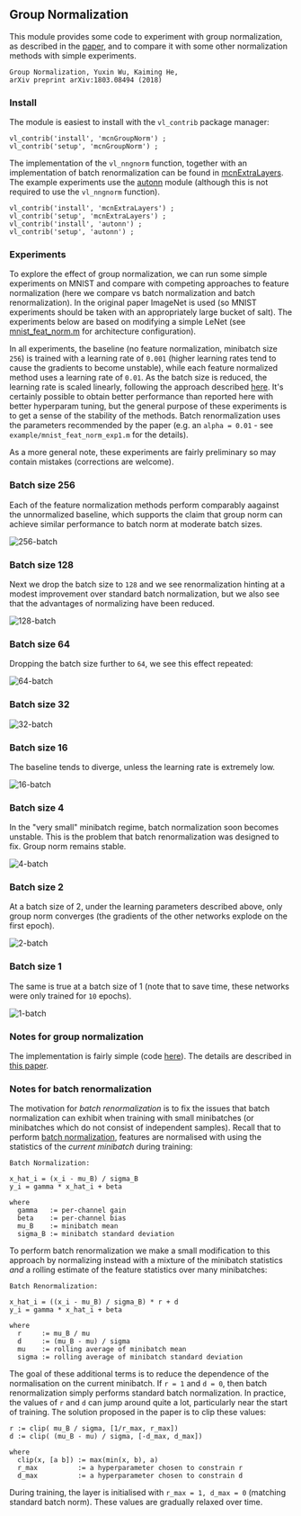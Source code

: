 ## Group Normalization

This module provides some code to experiment with group normalization, as described in the [paper](https://arxiv.org/abs/1803.08494), and to compare it with some other normalization methods with simple experiments.

```
Group Normalization, Yuxin Wu, Kaiming He,
arXiv preprint arXiv:1803.08494 (2018)
```

### Install

The module is easiest to install with the `vl_contrib` package manager:

```
vl_contrib('install', 'mcnGroupNorm') ;
vl_contrib('setup', 'mcnGroupNorm') ;
```

The implementation of the `vl_nngnorm` function, together with an implementation of batch renormalization can be found in [mcnExtraLayers](https://github.com/albanie/mcnExtraLayers).  The example experiments use the [autonn](https://github.com/vlfeat/autonn) module (although this is not required to use the `vl_nngnorm` function).


```
vl_contrib('install', 'mcnExtraLayers') ;
vl_contrib('setup', 'mcnExtraLayers') ;
vl_contrib('install', 'autonn') ;
vl_contrib('setup', 'autonn') ;
```

### Experiments

To explore the effect of group normalization, we can run some simple experiments on MNIST and compare with competing approaches to feature normalization (here we compare vs batch normalization and batch renormalization). In the original paper ImageNet is used (so MNIST experiments should be taken with an appropriately large bucket of salt).  The experiments below are based on modifying a simple LeNet (see [mnist\_feat\_norm.m](example/mnist_feat_norm.m) for architecture configuration).

In all experiments, the baseline (no feature normalization, minibatch size `256`) is trained with a learning rate of `0.001` (higher learning rates tend to cause the gradients to become unstable), while each feature normalized method uses a learning rate of `0.01`.  As the batch size is reduced, the learning rate is scaled linearly, following the approach described [here](https://arxiv.org/abs/1706.02677). It's certainly possible to obtain better performance than reported here with better hyperparam tuning, but the general purpose of these experiments is to get a sense of the stability of the methods.  Batch renormalization uses the parameters recommended by the paper (e.g. an `alpha = 0.01` - see `example/mnist_feat_norm_exp1.m` for the details).

As a more general note, these experiments are fairly preliminary so may contain mistakes (corrections are welcome).

### Batch size 256

Each of the feature normalization methods perform comparably aagainst the unnormalized baseline, which supports the claim that group norm can achieve similar performance to batch norm at moderate batch sizes.

![256-batch](fig/bs-256.jpg)

### Batch size 128

Next we drop the batch size to `128` and we see renormalization hinting at a modest improvement over standard batch normalization, but we also see that the advantages of normalizing have been reduced.

![128-batch](fig/bs-128.jpg)

### Batch size 64

Dropping the batch size further to `64`, we see this effect repeated:

![64-batch](fig/bs-64.jpg)

### Batch size 32

![32-batch](fig/bs-32.jpg)

### Batch size 16

The baseline tends to diverge, unless the learning rate is extremely low.

![16-batch](fig/bs-16.jpg)

### Batch size 4

In the "very small" minibatch regime, batch normalization soon becomes unstable.  This is the problem that batch renormalization was designed to fix. Group norm remains stable.

![4-batch](fig/bs-4.jpg)

### Batch size 2

At a batch size of 2, under the learning parameters described above, only group norm converges (the gradients of the other networks explode on the first epoch).

![2-batch](fig/bs-2.jpg)

### Batch size 1

The same is true at a batch size of 1 (note that to save time, these networks were only trained for `10` epochs).

![1-batch](fig/bs-1.jpg)

### Notes for group normalization

The implementation is fairly simple (code [here](https://github.com/albanie/mcnExtraLayers/blob/master/matlab/vl_nngnorm.m)).  The details are described in [this paper](https://arxiv.org/abs/1803.08494).

### Notes for batch renormalization

The motivation for *batch renormalization* is to fix the issues that batch normalization can exhibit when training with small minibatches (or minibatches which do not consist of independent samples). Recall that to perform [batch normalization](https://arxiv.org/abs/1502.03167), features are normalised with using the statistics of the *current minibatch* during training:

```
Batch Normalization:

x_hat_i = (x_i - mu_B) / sigma_B
y_i = gamma * x_hat_i + beta

where
  gamma   := per-channel gain
  beta    := per-channel bias
  mu_B    := minibatch mean
  sigma_B := minibatch standard deviation
```

To perform batch renormalization we make a small modification to this approach by normalizing instead with a mixture of the minibatch statistics *and* a rolling estimate of the feature statistics over many minibatches:


```
Batch Renormalization:

x_hat_i = ((x_i - mu_B) / sigma_B) * r + d
y_i = gamma * x_hat_i + beta

where
  r     := mu_B / mu
  d     := (mu_B - mu) / sigma
  mu    := rolling average of minibatch mean
  sigma := rolling average of minibatch standard deviation

```

The goal of these additional terms is to reduce the dependence of the normalisation on the current minibatch. If `r = 1` and `d = 0`, then batch renormalization simply performs standard batch normalization. In practice, the values of `r` and `d` can jump around quite a lot, particularly near the start of training.  The solution proposed in the paper is to clip these values:

```
r := clip( mu_B / sigma, [1/r_max, r_max])
d := clip( (mu_B - mu) / sigma, [-d_max, d_max])

where
  clip(x, [a b]) := max(min(x, b), a)
  r_max          := a hyperparameter chosen to constrain r
  d_max          := a hyperparameter chosen to constrain d
```

During training, the layer is initialised with `r_max = 1, d_max = 0` (matching standard batch norm). These values are gradually relaxed over time.
